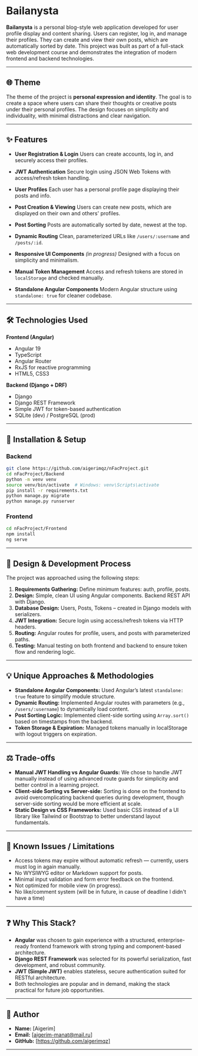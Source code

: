 # Bailanysta

**Bailanysta** is a personal blog-style web application developed for user profile display and content sharing. Users can register, log in, and manage their profiles. They can create and view their own posts, which are automatically sorted by date. This project was built as part of a full-stack web development course and demonstrates the integration of modern frontend and backend technologies.

---

## 🌐 Theme

The theme of the project is **personal expression and identity**. The goal is to create a space where users can share their thoughts or creative posts under their personal profiles. The design focuses on simplicity and individuality, with minimal distractions and clear navigation. 

---  


## ✨ Features

* **User Registration & Login**
  Users can create accounts, log in, and securely access their profiles.

* **JWT Authentication**
  Secure login using JSON Web Tokens with access/refresh token handling.

* **User Profiles**
  Each user has a personal profile page displaying their posts and info.

* **Post Creation & Viewing**
  Users can create new posts, which are displayed on their own and others' profiles.

* **Post Sorting**
  Posts are automatically sorted by date, newest at the top.

* **Dynamic Routing**
  Clean, parameterized URLs like `/users/:username` and `/posts/:id`.

* **Responsive UI Components** *(in progress)*
  Designed with a focus on simplicity and minimalism.

* **Manual Token Management**
  Access and refresh tokens are stored in `localStorage` and checked manually.

* **Standalone Angular Components**
  Modern Angular structure using `standalone: true` for cleaner codebase.



---  

## 🛠️ Technologies Used

**Frontend (Angular)**

* Angular 19
* TypeScript
* Angular Router
* RxJS for reactive programming
* HTML5, CSS3

**Backend (Django + DRF)**

* Django 
* Django REST Framework
* Simple JWT for token-based authentication
* SQLite (dev) / PostgreSQL (prod)

---

## 🚀 Installation & Setup

### Backend

```bash
git clone https://github.com/aigerimqz/nFacProject.git
cd nFacProject/Backend
python -m venv venv
source venv/bin/activate  # Windows: venv\Scripts\activate
pip install -r requirements.txt
python manage.py migrate
python manage.py runserver
```

### Frontend

```bash
cd nFacProject/Frontend
npm install
ng serve
```

---

## 🧩 Design & Development Process

The project was approached using the following steps:

1. **Requirements Gathering:** Define minimum features: auth, profile, posts.
2. **Design:** Simple, clean UI using Angular components. Backend REST API with Django.
3. **Database Design:** Users, Posts, Tokens – created in Django models with serializers.
4. **JWT Integration:** Secure login using access/refresh tokens via HTTP headers.
5. **Routing:** Angular routes for profile, users, and posts with parameterized paths.
6. **Testing:** Manual testing on both frontend and backend to ensure token flow and rendering logic.

---

## 💡 Unique Approaches & Methodologies

* **Standalone Angular Components:** Used Angular’s latest `standalone: true` feature to simplify module structure.
* **Dynamic Routing:** Implemented Angular routes with parameters (e.g., `/users/:username`) to dynamically load content.
* **Post Sorting Logic:** Implemented client-side sorting using `Array.sort()` based on timestamps from the backend.
* **Token Storage & Expiration:** Managed tokens manually in localStorage with logout triggers on expiration.

---

## ⚖️ Trade-offs

* **Manual JWT Handling vs Angular Guards:** We chose to handle JWT manually instead of using advanced route guards for simplicity and better control in a learning project.
* **Client-side Sorting vs Server-side:** Sorting is done on the frontend to avoid overcomplicating backend queries during development, though server-side sorting would be more efficient at scale.
* **Static Design vs CSS Frameworks:** Used basic CSS instead of a UI library like Tailwind or Bootstrap to better understand layout fundamentals.

---

## 🐞 Known Issues / Limitations

* Access tokens may expire without automatic refresh — currently, users must log in again manually.
* No WYSIWYG editor or Markdown support for posts.
* Minimal input validation and form error feedback on the frontend.
* Not optimized for mobile view (in progress).  
* No like/comment system (will be in future, in cause of deadline I didn't have a time)

---

## ❓ Why This Stack?

* **Angular** was chosen to gain experience with a structured, enterprise-ready frontend framework with strong typing and component-based architecture.
* **Django REST Framework** was selected for its powerful serialization, fast development, and robust community.
* **JWT (Simple JWT)** enables stateless, secure authentication suited for RESTful architecture.
* Both technologies are popular and in demand, making the stack practical for future job opportunities.

---

## 👤 Author

* **Name:** \[Aigerim]
* **Email:** \[[aigerim-manat@mail.ru](mailto:aigerim-manat@mail.ru)]
* **GitHub:** \[https://github.com/aigerimqz]

---



